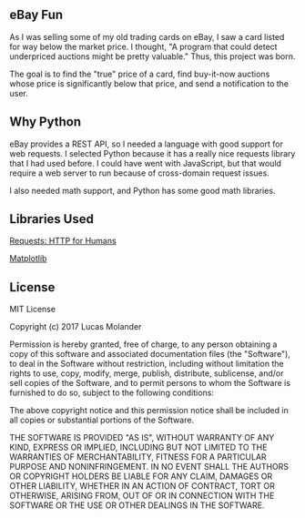 ## eBay Fun
As I was selling some of my old trading cards on eBay, I saw a card listed for
way below the market price. I thought, "A program that could detect underpriced
auctions might be pretty valuable." Thus, this project was born.

The goal is to find the "true" price of a card, find buy-it-now auctions whose
price is significantly below that price, and send a notification to the user.

## Why Python
eBay provides a REST API, so I needed a language with good support for web
requests. I selected Python because it has a really nice requests library that
I had used before. I could have went with JavaScript, but that would require a
web server to run because of cross-domain request issues.

I also needed math support, and Python has some good math libraries.

## Libraries Used
[Requests: HTTP for Humans](http://docs.python-requests.org)

[Matplotlib](https://matplotlib.org/)

## License
MIT License

Copyright (c) 2017 Lucas Molander

Permission is hereby granted, free of charge, to any person obtaining a copy
of this software and associated documentation files (the "Software"), to deal
in the Software without restriction, including without limitation the rights
to use, copy, modify, merge, publish, distribute, sublicense, and/or sell
copies of the Software, and to permit persons to whom the Software is
furnished to do so, subject to the following conditions:

The above copyright notice and this permission notice shall be included in all
copies or substantial portions of the Software.

THE SOFTWARE IS PROVIDED "AS IS", WITHOUT WARRANTY OF ANY KIND, EXPRESS OR
IMPLIED, INCLUDING BUT NOT LIMITED TO THE WARRANTIES OF MERCHANTABILITY,
FITNESS FOR A PARTICULAR PURPOSE AND NONINFRINGEMENT. IN NO EVENT SHALL THE
AUTHORS OR COPYRIGHT HOLDERS BE LIABLE FOR ANY CLAIM, DAMAGES OR OTHER
LIABILITY, WHETHER IN AN ACTION OF CONTRACT, TORT OR OTHERWISE, ARISING FROM,
OUT OF OR IN CONNECTION WITH THE SOFTWARE OR THE USE OR OTHER DEALINGS IN THE
SOFTWARE.